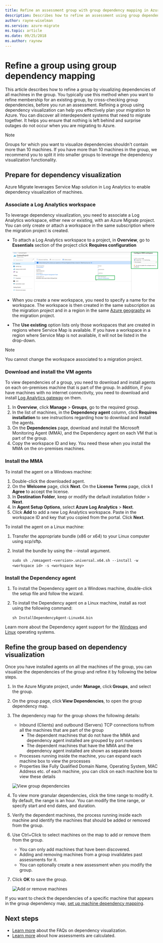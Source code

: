 ```yaml
---
title: Refine an assessment group with group dependency mapping in Azure Migrate | Microsoft Docs
description: Describes how to refine an assessment using group dependency mapping in the Azure Migrate service.
author: rayne-wiselman
ms.service: azure-migrate
ms.topic: article
ms.date: 09/25/2018
ms.author: raynew
---
```



# Refine a group using group dependency mapping

This article describes how to refine a group by visualizing dependencies of all machines in the group. You typically use this method when you want to refine membership for an existing group, by cross-checking group dependencies, before you run an assessment. Refining a group using dependency visualization can help you effectively plan your migration to Azure. You can discover all interdependent systems that need to migrate together. It helps you ensure that nothing is left behind and surprise outages do not occur when you are migrating to Azure.


> [!NOTE]
> Groups for which you want to visualize dependencies shouldn't contain more than 10 machines. If you have more than 10 machines in the group, we recommend you to split it into smaller groups to leverage the dependency visualization functionality.


## Prepare for dependency visualization
Azure Migrate leverages Service Map solution in Log Analytics to enable dependency visualization of machines.

### Associate a Log Analytics workspace
To leverage dependency visualization, you need to associate a Log Analytics workspace, either new or existing, with an Azure Migrate project. You can only create or attach a workspace in the same subscription where the migration project is created.

- To attach a Log Analytics workspace to a project, in **Overview**, go to **Essentials** section of the project click **Requires configuration**

    ![Associate Log Analytics workspace](./media/concepts-dependency-visualization/associate-workspace.png)

- When you create a new workspace, you need to specify a name for the workspace. The workspace is then created in the same subscription as the migration project and in a region in the same [Azure geography](https://azure.microsoft.com/global-infrastructure/geographies/) as the migration project.
- The **Use existing** option lists only those workspaces that are created in regions where Service Map is available. If you have a workspace in a region where Service Map is not available, it will not be listed in the drop-down.

> [!NOTE]
> You cannot change the workspace associated to a migration project.

### Download and install the VM agents
To view dependencies of a group, you need to download and install agents on each on-premises machine that is part of the group. In addition, if you have machines with no internet connectivity, you need to download and install [Log Analytics gateway](../log-analytics/log-analytics-oms-gateway.md) on them.

1. In **Overview**, click **Manage** > **Groups**, go to the required group.
2. In the list of machines, in the **Dependency agent** column, click **Requires installation** to see instructions regarding how to download and install the agents.
3. On the **Dependencies** page, download and install the Microsoft Monitoring Agent (MMA), and the Dependency agent on each VM that is part of the group.
4. Copy the workspace ID and key. You need these when you install the MMA on the on-premises machines.

### Install the MMA

To install the agent on a Windows machine:

1. Double-click the downloaded agent.
2. On the **Welcome** page, click **Next**. On the **License Terms** page, click **I Agree** to accept the license.
3. In **Destination Folder**, keep or modify the default installation folder > **Next**.
4. In **Agent Setup Options**, select **Azure Log Analytics** > **Next**.
5. Click **Add** to add a new Log Analytics workspace. Paste in the workspace ID and key that you copied from the portal. Click **Next**.


To install the agent on a Linux machine:

1. Transfer the appropriate bundle (x86 or x64) to your Linux computer using scp/sftp.
2. Install the bundle by using the --install argument.

    ```sudo sh ./omsagent-<version>.universal.x64.sh --install -w <workspace id> -s <workspace key>```


### Install the Dependency agent
1. To install the Dependency agent on a Windows machine, double-click the setup file and follow the wizard.
2. To install the Dependency agent on a Linux machine, install as root using the following command:

    ```sh InstallDependencyAgent-Linux64.bin```

Learn more about the Dependency agent support for the [Windows](../monitoring/monitoring-service-map-configure.md#supported-windows-operating-systems) and [Linux](../monitoring/monitoring-service-map-configure.md#supported-linux-operating-systems) operating systems.

## Refine the group based on dependency visualization
Once you have installed agents on all the machines of the group, you can visualize the dependencies of the group and refine it by following the below steps.

1. In the Azure Migrate project, under **Manage**, click **Groups**, and select the group.
2. On the group page, click **View Dependencies**, to open the group dependency map.
3. The dependency map for the group shows the following details:
    - Inbound (Clients) and outbound (Servers) TCP connections to/from all the machines that are part of the group
        - The dependent machines that do not have the MMA and dependency agent installed are grouped by port numbers
        - The dependent machines that have the MMA and the dependency agent installed are shown as separate boxes
    - Processes running inside the machine, you can expand each machine box to view the processes
    - Properties like Fully Qualified Domain Name, Operating System, MAC Address etc. of each machine, you can click on each machine box to view these details

     ![View group dependencies](./media/how-to-create-group-dependencies/view-group-dependencies.png)

3. To view more granular dependencies, click the time range to modify it. By default, the range is an hour. You can modify the time range, or specify start and end dates, and duration.
4. Verify the dependent machines, the process running inside each machine and identify the machines that should be added or removed from the group.
5. Use Ctrl+Click to select machines on the map to add or remove them from the group.
    - You can only add machines that have been discovered.
    - Adding and removing machines from a group invalidates past assessments for it.
    - You can optionally create a new assessment when you modify the group.
5. Click **OK** to save the group.

    ![Add or remove machines](./media/how-to-create-group-dependencies/add-remove.png)

If you want to check the dependencies of a specific machine that appears in the group dependency map, [set up machine dependency mapping](how-to-create-group-machine-dependencies.md).


## Next steps
- [Learn more](https://docs.microsoft.com/azure/migrate/resources-faq#dependency-visualization) about the FAQs on dependency visualization.
- [Learn more](concepts-assessment-calculation.md) about how assessments are calculated.
